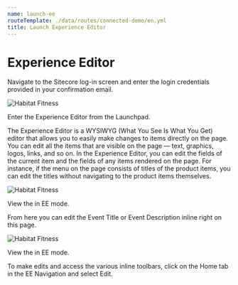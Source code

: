 ```yaml
---
name: launch-ee
routeTemplate: ./data/routes/connected-demo/en.yml
title: Launch Experience Editor
---
```


# Experience Editor
Navigate to the Sitecore log-in screen and enter the login credentials provided in your confirmation email.

<p>
  <div class="row">
    <div class="col-md-6"> 
      <p><img src="/assets/img/ExperienceEditor1.jpg" alt="Habitat Fitness"></p>
    </div>
    <div class="col-md-6"> 
      <p>Enter the Experience Editor from the Launchpad.</p>
      <p>The Experience Editor is a WYSIWYG (What You See Is What You Get) editor that allows you to easily make changes to items directly on the page. You can edit all the items that are visible on the page — text, graphics, logos, links, and so on. In the Experience Editor, you can edit the fields of the current item and the fields of any items rendered on the page. For instance, if the menu on the page consists of titles of the product items, you can edit the titles without navigating to the product items themselves.</p>
    </div>
  </div>
<p>

<p>
  <div class="row">
    <div class="col-md-6"> 
      <p><img src="/assets/img/ExperienceEditor2.jpg" alt="Habitat Fitness"></p>
    </div>
    <div class="col-md-6"> 
      <p>View the  in EE mode.</p>
      <p>From here you can edit the Event Title or Event Description inline right on this page. </p>
    </div>
  </div>
<p>

<p>
  <div class="row">
    <div class="col-md-6"> 
      <p><img src="/assets/img/ExperienceEditor3.jpg" alt="Habitat Fitness"></p>
    </div>
    <div class="col-md-6"> 
      <p>View the  in EE mode.</p>
      <p>To make edits and access the various inline toolbars, click on the Home tab in the EE Navigation and select Edit.</p>
    </div>
  </div>
<p>
